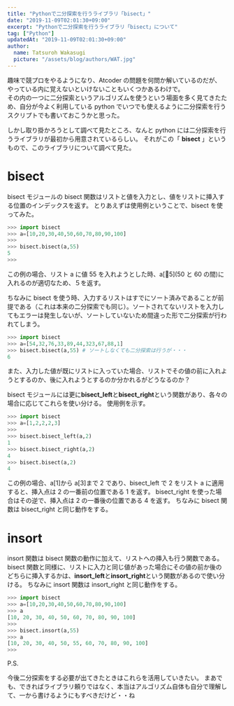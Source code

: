 ```yaml
---
title: "Pythonで二分探索を行うライブラリ「bisect」"
date: "2019-11-09T02:01:30+09:00"
excerpt: "Pythonで二分探索を行うライブラリ「bisect」について"
tag: ["Python"]
updatedAt: "2019-11-09T02:01:30+09:00"
author:
  name: Tatsuroh Wakasugi
  picture: "/assets/blog/authors/WAT.jpg"
---
```


趣味で競プロをやるようになり、Atcoder の問題を何問か解いているのだが、  
やっている内に覚えないといけないこともいくつかあるわけで。<br>
その内の一つに二分探索というアルゴリズムを使うという場面を多く見てきたため、自分が今よく利用している python でいつでも使えるように二分探索を行うスクリプトでも書いておこうかと思った。

しかし取り掛かろうとして調べて見たところ、なんと python には二分探索を行うライブラリが最初から用意されているらしい。
それがこの「 **bisect** 」というもので、このライブラリについて調べて見た。

# bisect

bisect モジュールの bisect 関数はリストと値を入力とし、値をリストに挿入する位置のインデックスを返す。
とりあえずは使用例ということで、bisect を使ってみた。

```python
>>> import bisect
>>> a=[10,20,30,40,50,60,70,80,90,100]
>>>
>>> bisect.bisect(a,55)
5
>>>
```

この例の場合、リスト a に値 55 を入れようとした時、a\[5\](50 と 60 の間)に入れるのが適切なため、５を返す。

ちなみに bisect を使う時、入力するリストはすでにソート済みであることが前提である（これは本来の二分探索でも同じ）。ソートされてないリストを入力してもエラーは発生しないが、ソートしていないため間違った形で二分探索が行われてしまう。

```python
>>> import bisect
>>> a=[54,32,76,33,89,44,323,67,88,1]
>>> bisect.bisect(a,55) # ソートしなくても二分探索は行うが・・・
6
```

また、入力した値が既にリストに入っていた場合、リストでその値の前に入れようとするのか、後に入れようとするのか分かれるがどうなるのか？

bisect モジュールには更に**bisect_left**と**bisect_right**という関数があり、各々の場合に応じてこれらを使い分ける。
使用例を示す。

```python
>>> import bisect
>>> a=[1,2,2,2,3]
>>>
>>> bisect.bisect_left(a,2)
1
>>> bisect.bisect_right(a,2)
4
>>> bisect.bisect(a,2)
4
```

この例の場合、a\[1\]から a\[3\]まで 2 であり、bisect_left で 2 をリスト a に適用すると、挿入点は 2 の一番前の位置である 1 を返す。
bisect_right を使った場合はその逆で、挿入点は 2 の一番後の位置である 4 を返す。
ちなみに bisect 関数は bisect_right と同じ動作をする。

# insort

insort 関数は bisect 関数の動作に加えて、リストへの挿入も行う関数である。
bisect 関数と同様に、リストに入力と同じ値があった場合にその値の前か後のどちらに挿入するかは、**insort_left**と**insort_right**という関数があるので使い分ける。
ちなみに insort 関数は insort_right と同じ動作をする。

```python
>>> import bisect
>>> a=[10,20,30,40,50,60,70,80,90,100]
>>> a
[10, 20, 30, 40, 50, 60, 70, 80, 90, 100]
>>>
>>> bisect.insort(a,55)
>>> a
[10, 20, 30, 40, 50, 55, 60, 70, 80, 90, 100]
>>>
```

P.S.

今後二分探索をする必要が出てきたときはこれらを活用していきたい。
まあでも、できればライブラリ頼りではなく、本当はアルゴリズム自体も自分で理解して、一から書けるようにもすべきだけど・・ね
